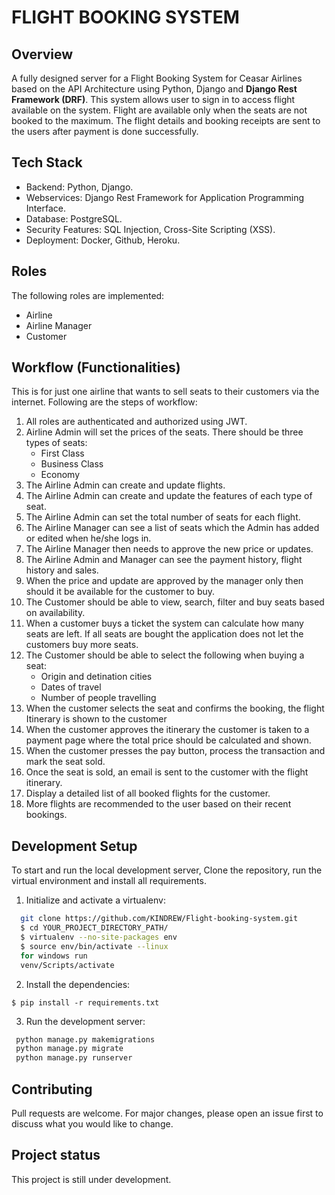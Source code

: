 # FLIGHT BOOKING SYSTEM
## Overview
A fully designed server for a Flight Booking System for Ceasar Airlines based on the API Architecture using Python, Django and **Django Rest Framework (DRF)**. This system allows user to sign in to access flight available on the system. Flight are available only when the seats are not booked to the maximum. The flight details and booking receipts are sent to the users after payment is done successfully. 

## Tech Stack
- Backend: Python, Django. 
- Webservices: Django Rest Framework for Application Programming Interface.
- Database: PostgreSQL. 
- Security Features: SQL Injection, Cross-Site Scripting (XSS).
- Deployment: Docker, Github, Heroku. 

## Roles
The following roles are implemented:
- Airline
- Airline Manager
- Customer

## Workflow (Functionalities)
This is for just one airline that wants to sell seats to their customers via the internet.
Following are the steps of workflow:
1. All roles are authenticated and authorized using JWT.
2. Airline Admin will set the prices of the seats. There should be three types of seats:
   - First Class
   - Business Class
   - Economy
3. The Airline Admin can create and update flights.
4. The Airline Admin can create and update the features of each type of seat.
5. The Airline Admin can set the total number of seats for each flight.
6. The Airline Manager can see a list of seats which the Admin has added or edited when he/she logs in.
7. The Airline Manager then needs to approve the new price or updates.
8. The Airline Admin and Manager can see the payment history, flight history and sales.
9. When the price and update are approved by the manager only then should it be available for the customer to buy.
10. The Customer should be able to view, search, filter and buy seats based on availability.
11. When a customer buys a ticket the system can calculate how many seats are left. If all seats are bought the application does not let the customers buy more seats.
12. The Customer should be able to select the following when buying a seat:
    - Origin and detination cities
    - Dates of travel
    - Number of people travelling
13. When the customer selects the seat and confirms the booking, the flight Itinerary is shown to the customer
14. When the customer approves the itinerary the customer is taken to a payment page where the total price should be calculated and shown.
15. When the customer presses the pay button, process the transaction and mark the seat sold.
16. Once the seat is sold, an email is sent to the customer with the flight itinerary.
17. Display a detailed list of all booked flights for the customer.
18. More flights are recommended to the user based on their recent bookings.

## Development Setup
To start and run the local development server, Clone the repository, run the virtual environment and install all requirements.
1. Initialize and activate a virtualenv:
```bash
  git clone https://github.com/KINDREW/Flight-booking-system.git
  $ cd YOUR_PROJECT_DIRECTORY_PATH/
  $ virtualenv --no-site-packages env
  $ source env/bin/activate --linux
  for windows run
  venv/Scripts/activate
  ```

2. Install the dependencies:
  ```
  $ pip install -r requirements.txt
  ```

3. Run the development server:
  ```bash
   python manage.py makemigrations
   python manage.py migrate
   python manage.py runserver
  ```


## Contributing
Pull requests are welcome. For major changes, please open an issue first to discuss what you would like to change.


## Project status
This project is still under development. 

